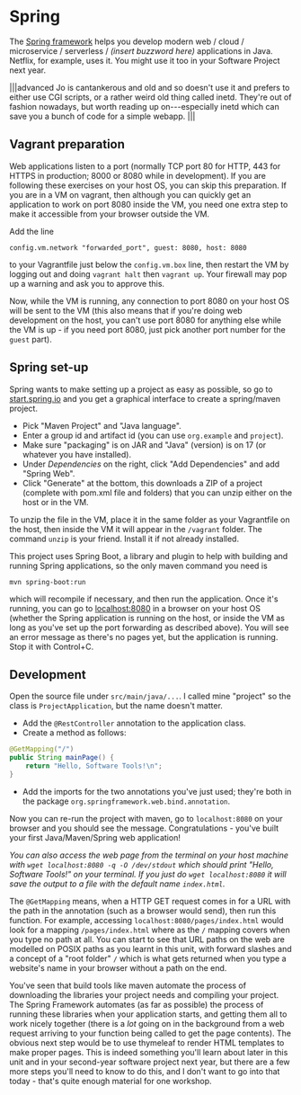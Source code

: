 # Spring

The [Spring framework](https://spring.io/) helps you develop modern
web / cloud / microservice / serverless / _(insert buzzword here)_
applications in Java. Netflix, for example, uses it.  You might use it
too in your Software Project next year.

|||advanced
Jo is cantankerous and old and so doesn't use it and prefers to
either use CGI scripts, or a rather weird old thing called inetd.
They're out of fashion nowadays, but worth reading up on---especially
inetd which can save you a bunch of code for a simple webapp.
|||

## Vagrant preparation

Web applications listen to a port (normally TCP port 80 for HTTP, 443
for HTTPS in production; 8000 or 8080 while in development). If you
are following these exercises on your host OS, you can skip this
preparation. If you are in a VM on vagrant, then although you can quickly get an application to work on port 8080 inside the VM, you need one extra step to make it accessible from your browser outside the VM.

Add the line

    config.vm.network "forwarded_port", guest: 8080, host: 8080

to your Vagrantfile just below the `config.vm.box` line, then restart the VM by logging out and doing `vagrant halt` then `vagrant up`. Your firewall may pop up a warning and ask you to approve this.

Now, while the VM is running, any connection to port 8080 on your host OS will be sent to the VM (this also means that if you're doing web development on the host, you can't use port 8080 for anything else while the VM is up - if you need port 8080, just pick another port number for the `guest` part).

## Spring set-up

Spring wants to make setting up a project as easy as possible, so go to [start.spring.io](https://start.spring.io/) and you get a graphical interface to create a spring/maven project.

  * Pick "Maven Project" and "Java language".
  * Enter a group id and artifact id (you can use `org.example` and `project`).
  * Make sure "packaging" is on JAR and "Java" (version) is on 17 (or
    whatever you have installed).
  * Under _Dependencies_ on the right, click "Add Dependencies" and add "Spring Web".
  * Click "Generate" at the bottom, this downloads a ZIP of a project (complete with pom.xml file and folders) that you can unzip either on the host or in the VM.

To unzip the file in the VM, place it in the same folder as your
Vagrantfile on the host, then inside the VM it will appear in the
`/vagrant` folder. The command `unzip` is your friend.  Install it if
not already installed.

This project uses Spring Boot, a library and plugin to help with building and running Spring applications, so the only maven command you need is

    mvn spring-boot:run

which will recompile if necessary, and then run the application. Once it's running, you can go to [localhost:8080](http://localhost:8080) in a browser on your host OS (whether the Spring application is running on the host, or inside the VM as long as you've set up the port forwarding as described above). You will see an error message as there's no pages yet, but the application is running. Stop it with Control+C.

## Development

Open the source file under `src/main/java/...`. I called mine "project" so the class is `ProjectApplication`, but the name doesn't matter.

  - Add the `@RestController` annotation to the application class.
  - Create a method as follows:

```java
@GetMapping("/")
public String mainPage() {
    return "Hello, Software Tools!\n";    
}
```

  - Add the imports for the two annotations you've just used; they're both in the package `org.springframework.web.bind.annotation`.

Now you can re-run the project with maven, go to `localhost:8080` on your browser and you should see the message. Congratulations - you've built your first Java/Maven/Spring web application!

_You can also access the web page from the terminal on your host machine with `wget localhost:8080 -q -O /dev/stdout` which should print "Hello, Software Tools!" on your terminal. If you just do `wget localhost:8080` it will save the output to a file with the default name `index.html`._

The `@GetMapping` means, when a HTTP GET request comes in for a URL with the path in the annotation (such as a browser would send), then run this function. For example, accessing `localhost:8080/pages/index.html` would look for a mapping `/pages/index.html` where as the `/` mapping covers when you type no path at all. You can start to see that URL paths on the web are modelled on POSIX paths as you learnt in this unit, with forward slashes and a concept of a "root folder" `/` which is what gets returned when you type a website's name in your browser without a path on the end.

You've seen that build tools like maven automate the process of downloading the libraries your project needs and compiling your project. The Spring Framework automates (as far as possible) the process of running these libraries when your application starts, and getting them all to work nicely together (there is a _lot_ going on in the background from a web request arriving to your function being called to get the page contents).
The obvious next step would be to use thymeleaf to render HTML templates to make proper pages. This is indeed something you'll learn about later in this unit and in your second-year software project next year, but there are a few more steps you'll need to know to do this, and I don't want to go into that today - that's quite enough material for one workshop.
